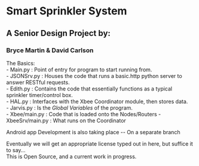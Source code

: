 # Smart Sprinkler System
##   A Senior Design Project by:
###    Bryce Martin & David Carlson
  
The Basics:  
 \- Main.py : Point of entry for program to start running from.  
 \- JSONSrv.py : Houses the code that runs a basic.http python server to answer RESTful requests.  
 \- Edith.py : Contains the code that essentially functions as a typical sprinkler timer/control box.  
 \- HAL.py : Interfaces with the Xbee Coordinator module, then stores data.  
 \- Jarvis.py : Is the *Global Variables* of the program.  
 \- Xbee/main.py : Code that is loaded onto the Nodes/Routers
 \- XbeeSrv/main.py : What runs on the Coordinator  
  
  
Android app Development is also taking place -- On a separate branch  
  
  
  
Eventually we will get an appropriate license typed out in here, but suffice it to say...  
This is Open Source, and a current work in progress.
